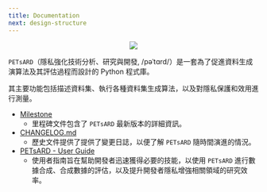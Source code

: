 ```yaml
---
title: Documentation
next: design-structure
---
```


<p align="center"><img src="/PETsARD/images/PETsARD-logo.png"></p>

`PETsARD`（隱私強化技術分析、研究與開發, /pəˈtɑrd/）是一套為了促進資料生成演算法及其評估過程而設計的 Python 程式庫。

其主要功能包括描述資料集、執行各種資料集生成算法，以及對隱私保護和效用進行測量。

- [Milestone](https://github.com/nics-tw/PETsARD/releases/latest)
  - 里程碑文件包含了 `PETsARD` 最新版本的詳細資訊。
- [CHANGELOG.md](https://github.com/nics-tw/PETsARD/blob/main/CHANGELOG.md)
  - 歷史文件提供了提供了變更日誌，以便了解 `PETsARD` 隨時間演進的情況。
- [PETsARD - User Guide](https://nics-tw.github.io/PETsARD/)
  - 使用者指南旨在幫助開發者迅速獲得必要的技能，以使用 `PETsARD` 進行數據合成、合成數據的評估，以及提升開發者隱私增強相關領域的研究效率。
